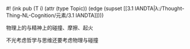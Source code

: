 #! (ink pub (T i) (attr (type Topic)) (edge (supset [[3.1 IANDTA|λ:/Thought-Thing-NL-Cognition/元素/3.1 IANDTA]])))

物理上的与精神上的碰撞、摩擦、起火

不光考虑哲学与思维还要考虑物理与碰撞